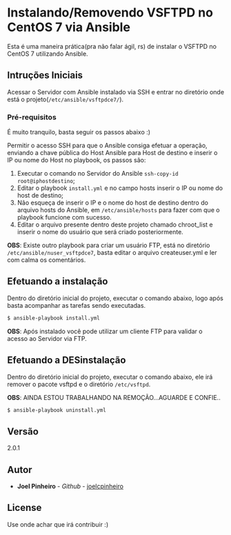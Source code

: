 # Instalando/Removendo VSFTPD no CentOS 7 via Ansible

Esta é uma maneira prática(pra não falar ágil, rs) de instalar o VSFTPD no CentOS 7 utilizando Ansible.

## Intruções Iniciais

Acessar o Servidor com Ansible instalado via SSH e entrar no diretório onde está o projeto(`/etc/ansible/vsftpdce7/`).

### Pré-requisitos

É muito tranquilo, basta seguir os passos abaixo :)


Permitir o acesso SSH para que o Ansible consiga efetuar a operação, enviando a chave pública do Host Ansible para Host de destino e inserir o IP ou nome do Host no playbook, os passos são:

1. Executar o comando no Servidor do Ansible `ssh-copy-id root@iphostdestino`;
2. Editar o playbook `install.yml` e no campo hosts inserir o IP ou nome do host de destino;
3. Não esqueça de inserir o IP e o nome do host de destino dentro do arquivo hosts do Ansible, em `/etc/ansible/hosts` para fazer com que o playbook funcione com sucesso.
4. Editar o arquivo presente dentro deste projeto chamado chroot_list e inserir o nome do usuário que será criado posteriormente.

**OBS**: Existe outro playbook para criar um usuário FTP, está no diretório `/etc/ansible/nuser_vsftpdce7`, basta editar o arquivo createuser.yml e ler com calma os comentários.

## Efetuando a instalação

Dentro do diretório inicial do projeto, executar o comando abaixo, logo após basta acompanhar as tarefas sendo executadas.

```sh
$ ansible-playbook install.yml
```


**OBS**: Após instalado você pode utilizar um cliente FTP para validar o acesso ao Servidor via FTP.

## Efetuando a DESinstalação

Dentro do diretório inicial do projeto, executar o comando abaixo, ele irá remover o pacote vsftpd  e o diretório `/etc/vsftpd`.

**OBS**: AINDA ESTOU TRABALHANDO NA REMOÇÃO...AGUARDE E CONFIE..

```sh
$ ansible-playbook uninstall.yml
```

## Versão

2.0.1

## Autor

* **Joel Pinheiro** - *Github* - [joelcpinheiro](https://github.com/joelcpinheiro)


## License

Use onde achar que irá contribuir :)
